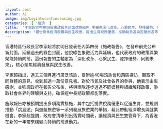```yaml
---
layout: post
author: AI
image: img/Logintocontinueusing.jpg
categories: [ '經濟' ]
title:  "李家超宣布第四份施政報告封面改為綠色 主軸為深化改革、心繫民生、發揮優勢、同創未來"
description: "報告聚焦經濟發展與民生改善，提出生育稅務優惠、推動跳島遊與遊艇旅遊等旅遊發展舉措；政府稱已進行逾40場諮詢、收到超過一萬份意見，公布後將透過各媒體與組織解釋政策，並列出清晰落實時間表以確保短中長期政策落地。"
---
```

香港特區行政長官李家超將於明日發表任內第四份《施政報告》，在發布前先公布新封面。延續過去的綠色封面，他說綠色象徵活力與延續，也代表政府的政策與繁榮能持續向前。這份報告的主軸定為「深化改革、心繫民生、發揮優勢、同創未來」，核心聚焦經濟發展與民生改善。

李家超指出，過去三個月進行廣泛諮詢，舉辦逾40場諮詢會和落區探訪，聽取不同群體的意見，收到超過一萬份意見書。對於市民及社會各界的參與，他表示由衷感謝，並強調政府在報告公布後，將與團隊逐步透過不同媒體與組織解釋政策，爭取社會各界的理解與支持，確保短中長期政策都能落實。

施政報告亦被預期提出多項務實措施，其中包括提供稅務優惠以促進生育，並規劃推動「跳島遊」與遊艇旅遊等一系列發展旅遊業的舉措，藉此帶動經濟增長與就業機會。李家超強調，政府會清晰列出落實時間表，讓經濟與民生雙管齊下，為香港在新的一年帶來穩健而持續的前進動力。